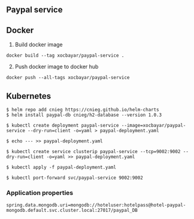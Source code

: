 ## Paypal service

## Docker 

1. Build docker image
```
docker build --tag xocbayar/paypal-service .
```
2. Push docker image to docker hub
```
docker push --all-tags xocbayar/paypal-service
```

## Kubernetes
```
$ helm repo add cnieg https://cnieg.github.io/helm-charts
$ helm install paypal-db cnieg/h2-database --version 1.0.3

$ kubectl create deployment paypal-service --image=xocbayar/paypal-service --dry-run=client -o=yaml > paypal-deployment.yaml 

$ echo --- >> paypal-deployment.yaml

$ kubectl create service clusterip paypal-service --tcp=9002:9002 --dry-run=client -o=yaml >> paypal-deployment.yaml

$ kubectl apply -f paypal-deployment.yaml

$ kubectl port-forward svc/paypal-service 9002:9002
```
### Application properties
```
spring.data.mongodb.uri=mongodb://hoteluser:hotelpass@hotel-paypal-mongodb.default.svc.cluster.local:27017/paypal_DB
```